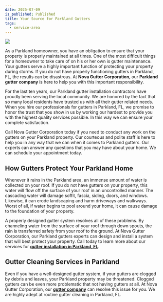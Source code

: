 ```yaml
---
date: 2025-07-09
is_published: Published
title: Your Source for Parkland Gutters
tags:
  - service-area
---
```

![](/media/should-you-install-gutters-yourself.jpg)

As a Parkland homeowner, you have an obligation to ensure that your property is properly maintained at all times. One of the most difficult things for a homeowner to take care of on his or her own is gutter maintenance. Your gutters serve a highly important function of protecting your property during storms. If you do not have properly functioning gutters in Parkland, FL, the results can be disastrous. At **Nova Gutter Corporation**, our **Parkland gutter company** is here to help you with this important responsibility.

For the last ten years, our Parkland gutter installation contractors have proudly been serving the local community. We are honored by the fact that so many local residents have trusted us with all their gutter related needs. When you hire our professionals for gutters in Parkland, FL, we promise to honor the trust that you show in us by working our hardest to provide you with the highest quality services possible. In this way we can ensure your complete satisfaction.

Call Nova Gutter Corporation today if you need to conduct any work on the gutters on your Parkland property. Our courteous and polite staff is here to help you in any way that we can when it comes to Parkland gutters. Our experts can answer any questions that you may have about your home. We can schedule your appointment today.

## How Gutters Protect Your Parkland Home

Whenever it rains in the Parkland area, an immense amount of water is collected on your roof. If you do not have gutters on your property, this water will flow off the surface of your roof in an uncontrolled manner. The cascading water will damage soffit, fascia, siding, doors, and windows. Likewise, it can erode landscaping and harm driveways and walkways. Worst of all, if water begins to pool around your home, it can cause damage to the foundation of your property.

A properly designed gutter system resolves all of these problems. By channeling water from the surface of your roof through down spouts, the rain is transferred safety from your roof to the ground. At Nova Gutter Corporation, our Parkland gutters experts can design and install a system that will best protect your property. Call today to learn more about our services for [**gutter installation in Parkland, FL**](https://novagutter.com/#gutter-installation).

## Gutter Cleaning Services in Parkland

Even if you have a well-designed gutter system, if your gutters are clogged by debris and leaves, your Parkland property may be threatened. Clogged gutters can be even more problematic that not having gutters at all. At Nova Gutter Corporation, our [**gutter company**](https://www.novagutter.com/) can resolve this issue for you. We are highly adept at routine gutter cleaning in Parkland, FL.